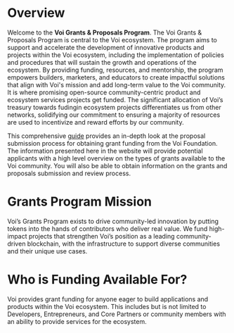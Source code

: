 # Overview

Welcome to the **Voi Grants & Proposals Program**. The Voi Grants & Proposals Program is central to the Voi ecosystem. The program aims to support and accelerate the development of innovative products and projects within the Voi ecosystem, including the implementation of policies and procedures that will sustain the growth and operations of the ecosystem. By providing funding, resources, and mentorship, the program empowers builders, marketers, and educators to create impactful solutions that align with Voi's mission and add long-term value to the Voi community. It is where promising open-source community-centric product and ecosystem services projects get funded. The significant allocation of Voi’s treasury towards fudingin ecosystem projects  differentiates us from other networks, solidifying our commitment to ensuring a majority of resources are used to incentivize and reward efforts by our community. 

This comprehensive [guide](https://docs.google.com/document/d/1rgZcpBtZY0rwq3W6-omnRjIGg54T8G3w1xjA_2usg84/edit) provides an in-depth look at the proposal submission process for obtaining grant funding from the Voi Foundation. The information presented here in the website will provide potential applicants with a high level overview on the types of grants available to the Voi community. You will also be able to obtain information on the grants and proposals submission and review process.  

# Grants Program Mission

Voi’s Grants Program exists to drive community-led innovation by putting tokens into the hands of contributors who deliver real value. We fund high-impact projects that strengthen Voi’s position as a leading community-driven blockchain, with the infrastructure to support diverse communities and their unique use cases.


# Who is Funding Available For? 

Voi provides grant funding for anyone eager to build applications and products within the Voi ecosystem. This includes but is not limited to Developers, Entrepreneurs, and Core Partners or community members with an ability to provide services for the ecosystem. 


 







